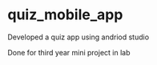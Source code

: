 # quiz_mobile_app

Developed a quiz app using andriod studio

Done for third year mini project in lab

